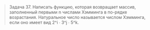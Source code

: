 >Задача 37. Написать функцию, которая возвращает массив, заполненный первыми n числами Хэмминга в по-рядке возрастания. Натуральное число называется числом Хэмминга, если оно имеет вид 2^i ∙ 3^j ∙ 5^k.